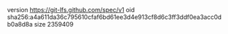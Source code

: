 version https://git-lfs.github.com/spec/v1
oid sha256:a4a611da36c795610cfaf6bd61ee3d4e913cf8d6c3ff3ddf0ea3acc0db0a8d8a
size 2359409
